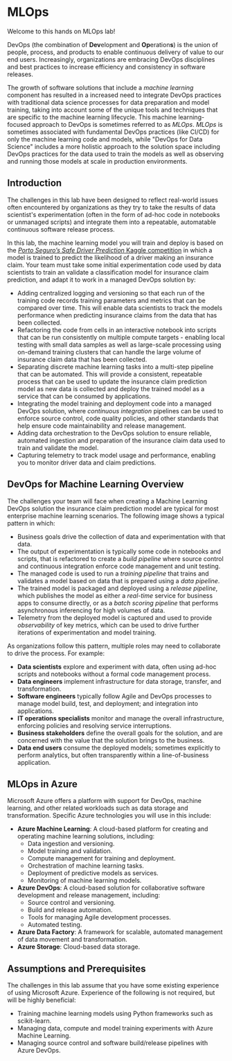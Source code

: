 # MLOps 

Welcome to this hands on MLOps lab!

DevOps (the combination of **Dev**elopment and **Op**eration**s**) is the union of people, process, and products to enable continuous delivery of value to our end users. Increasingly, organizations are embracing DevOps disciplines and best practices to increase efficiency and consistency in software releases.

The growth of software solutions that include a *machine learning* component has resulted in a increased need to integrate DevOps practices with traditional data science processes for data preparation and model training, taking into account some of the unique tools and techniques that are specific to the machine learning lifecycle. This machine learning-focused approach to DevOps is sometimes referred to as *MLOps*.  *MLOps* is sometimes associated with fundamental DevOps practices (like CI/CD) for only the machine learning code and models, while "DevOps for Data Science" includes a more holistic approach to the solution space including DevOps practices for the data used to train the models as well as observing and running those models at scale in production environments.

## Introduction

The challenges in this lab have been designed to reflect real-world issues often encountered by organizations as they try to take the results of data scientist's experimentation (often in the form of ad-hoc code in notebooks or unmanaged scripts) and integrate them into a repeatable, automatable continuous software release process.

In this lab, the machine learning model you will train and deploy is based on the  [*Porto Seguro’s Safe Driver Prediction* Kaggle competition](https://www.kaggle.com/c/porto-seguro-safe-driver-prediction) in which a model is trained to predict the likelihood of a driver making an insurance claim. Your team must take some initial experimentation code used by data scientists to train an validate a classification model for insurance claim prediction, and adapt it to work in a managed DevOps solution by:

- Adding centralized logging and versioning so that each run of the training code records training parameters and metrics that can be compared over time. This will enable data scientists to track the models performance when predicting insurance claims from the data that has been collected.
- Refactoring the code from cells in an interactive notebook into scripts that can be run consistently on multiple compute targets - enabling local testing with small data samples as well as large-scale processing using on-demand training clusters that can handle the large volume of insurance claim data that has been collected.
- Separating discrete machine learning tasks into a multi-step pipeline that can be automated. This will provide a consistent, repeatable process that can be used to update the insurance claim prediction model as new data is collected and deploy the trained model as a service that can be consumed by applications.
- Integrating the model training and deployment code into a managed DevOps solution, where *continuous integration* pipelines can be used to enforce source control, code quality policies, and other standards that help ensure code maintainability and release management.
- Adding data orchestration to the DevOps solution to ensure reliable, automated ingestion and preparation of the insurance claim data used to train and validate the model.
- Capturing telemetry to track model usage and performance, enabling you to monitor driver data and claim predictions.

## DevOps for Machine Learning Overview

The challenges your team will face when creating a Machine Learning DevOps solution the insurance claim prediction model are typical for most enterprise machine learning scenarios. The following image shows a typical pattern in which:

- Business goals drive the collection of data and experimentation with that data.
- The output of experimentation is typically some code in notebooks and scripts, that is refactored to create a *build pipeline* where source control and continuous integration enforce code management and unit testing.
- The managed code is used to run a *training pipeline* that trains and validates a model based on data that is prepared using a *data pipeline*.
- The trained model is packaged and deployed using a *release pipeline*, which publishes the model as either a *real-time* service for business apps to consume directly, or as a *batch scoring pipeline* that performs asynchronous inferencing for high volumes of data.
- Telemetry from the deployed model is captured and used to provide *observability* of key metrics, which can be used to drive further iterations of experimentation and model training.


As organizations follow this pattern, multiple roles may need to collaborate to drive the process. For example:

- **Data scientists** explore and experiment with data, often using ad-hoc scripts and notebooks without a formal code management process.
- **Data engineers** implement infrastructure for data storage, transfer, and transformation.
- **Software engineers** typically follow Agile and DevOps processes to manage model build, test, and deployment; and integration into applications.
- **IT operations specialists** monitor and manage the overall infrastructure, enforcing policies and resolving service interruptions.
- **Business stakeholders** define the overall goals for the solution, and are concerned with the value that the solution brings to the business.
- **Data end users** consume the deployed models; sometimes explicitly to perform analytics, but often transparently within a line-of-business application.

## MLOps in Azure

Microsoft Azure offers a platform with support for DevOps, machine learning, and other related workloads such as data storage and transformation. Specific Azure technologies you will use in this include:

- **Azure Machine Learning**: A cloud-based platform for creating and operating machine learning solutions, including:
    - Data ingestion and versioning.
    - Model training and validation.
    - Compute management for training and deployment.
    - Orchestration of machine learning tasks.
    - Deployment of predictive models as services.
    - Monitoring of machine learning models.
- **Azure DevOps**: A cloud-based solution for collaborative software development and release management, including:
    - Source control and versioning.
    - Build and release automation.
    - Tools for managing Agile development processes.
    - Automated testing.
- **Azure Data Factory**: A framework for scalable, automated management of data movement and transformation.
- **Azure Storage**: Cloud-based data storage.

## Assumptions and Prerequisites

The challenges in this lab assume that you have some existing experience of using Microsoft Azure. Experience of the following is not required, but will be highly beneficial:

- Training machine learning models using Python frameworks such as scikit-learn.
- Managing data, compute and model training experiments with Azure Machine Learning.
- Managing source control and software build/release pipelines with Azure DevOps.

